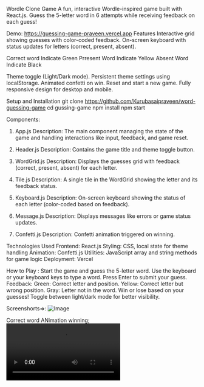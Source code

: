 Wordle Clone Game
A fun, interactive Wordle-inspired game built with React.js. Guess the 5-letter word in 6 attempts while receiving feedback on each guess!

Demo:
https://guessing-game-praveen.vercel.app
Features
Interactive grid showing guesses with color-coded feedback.
On-screen keyboard with status updates for letters (correct, present, absent).

Correct word Indicate Green
Prresent Word Indicate Yellow
Absent Word Indicate Black

Theme toggle (Light/Dark mode).
Persistent theme settings using localStorage.
Animated confetti on win.
Reset and start a new game.
Fully responsive design for desktop and mobile.

Setup and Installation
git clone https://github.com/Kurubasaipraveen/word-guessing-game
cd gussing-game
npm install
npm start

Components:

1. App.js
Description: The main component managing the state of the game and handling interactions like input, feedback, and game reset.

2. Header.js
Description: Contains the game title and theme toggle button.

3. WordGrid.js
Description: Displays the guesses grid with feedback (correct, present, absent) for each letter.

4. Tile.js
Description: A single tile in the WordGrid showing the letter and its feedback status.

5. Keyboard.js
Description: On-screen keyboard showing the status of each letter (color-coded based on feedback).

6. Message.js
Description: Displays messages like errors or game status updates.

7. Confetti.js
Description: Confetti animation triggered on winning.

Technologies Used
Frontend: React.js
Styling: CSS, local state for theme handling
Animation: Confetti.js
Utilities: JavaScript array and string methods for game logic
Deployment: Vercel


How to Play :
Start the game and guess the 5-letter word.
Use the keyboard or your keyboard keys to type a word.
Press Enter to submit your guess.
Feedback:
Green: Correct letter and position.
Yellow: Correct letter but wrong position.
Gray: Letter not in the word.
Win or lose based on your guesses!
Toggle between light/dark mode for better visibility.


Screenshorts=>:
![Image](https://github.com/user-attachments/assets/0566e3bf-68b2-457a-bb99-4317eebb1f73)

Correct word ANimation winning;
![Video](https://github.com/Kurubasaipraveen/word-guessing-game/blob/main/Wordle%20Clone%20-%20Google%20Chrome%202025-02-06%2007-36-28.mp4)
